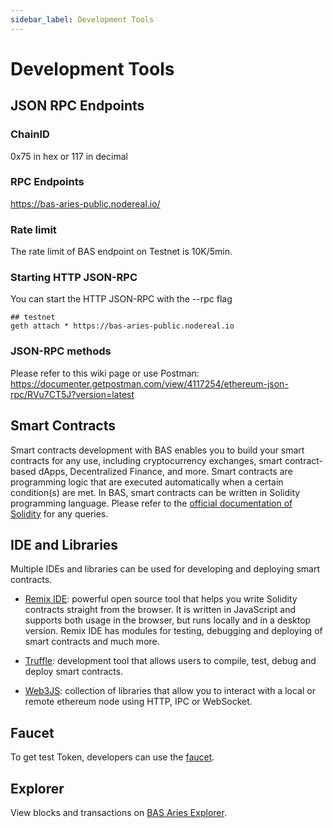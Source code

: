 ```yaml
---
sidebar_label: Development Tools
---
```

# Development Tools 

## JSON RPC Endpoints

### ChainID 
 0x75 in hex or 117 in decimal

### RPC Endpoints
 <https://bas-aries-public.nodereal.io/>

### Rate limit
The rate limit of BAS endpoint on Testnet is 10K/5min.

### Starting HTTP JSON-RPC
You can start the HTTP JSON-RPC with the --rpc flag

```
## testnet
geth attach * https://bas-aries-public.nodereal.io
```

### JSON-RPC methods
Please refer to this wiki page or use Postman: <https://documenter.getpostman.com/view/4117254/ethereum-json-rpc/RVu7CT5J?version=latest>

## Smart Contracts

Smart contracts development with BAS enables you to build your smart contracts for any use, including cryptocurrency exchanges, smart contract-based dApps, Decentralized Finance, and more.
Smart contracts are programming logic that are executed automatically when a certain condition(s) are met. In BAS, smart contracts can be written in Solidity programming language.
Please refer to the [official documentation of Solidity](https://docs.soliditylang.org/) for any queries.


## IDE and Libraries

Multiple IDEs and libraries can be used for developing and deploying smart contracts.

- [Remix IDE](https://remix.ethereum.org/): powerful open source tool that helps you write Solidity contracts straight from the browser. It is written in JavaScript and supports both usage in the browser, but runs locally and in a desktop version. Remix IDE has modules for testing, debugging and deploying of smart contracts and much more.

- [Truffle](https://www.trufflesuite.com/docs/teams/quickstart): development tool that allows users to compile, test, debug and deploy smart contracts.

- [Web3JS](https://web3js.readthedocs.io/en/v1.2.11/): collection of libraries that allow you to interact with a local or remote ethereum node using HTTP, IPC or WebSocket.

## Faucet
To get test Token, developers can use the [faucet](https://faucet-bas-testnet.ankr.com/).

## Explorer
View blocks and transactions on [BAS Aries Explorer](https://explorer.dev-01.bas.ankr.com/).